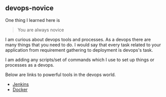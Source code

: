 ## devops-novice
One thing I learned here is
> You are always novice  

I am curious about devops tools and processes. As a devops there are many things that you need to do. I would say that every task related to your application from requirement gathering to deployment is devops's task.

I am adding any scripts/set of commands which I use to set up things or processes as a devops.

Below are links to powerful tools in the devops world.

* [Jenkins](jenkins/jenkins.md)
* [Docker](docker/docker.md)
